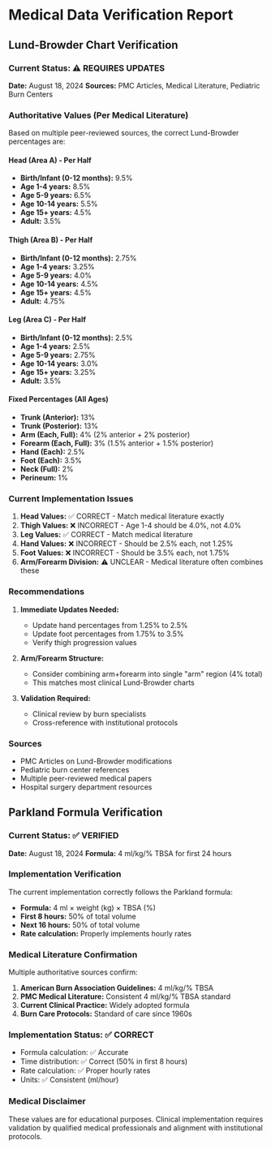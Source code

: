 # Medical Data Verification Report

## Lund-Browder Chart Verification

### Current Status: ⚠️ REQUIRES UPDATES

**Date:** August 18, 2024
**Sources:** PMC Articles, Medical Literature, Pediatric Burn Centers

### Authoritative Values (Per Medical Literature)

Based on multiple peer-reviewed sources, the correct Lund-Browder percentages are:

#### Head (Area A) - Per Half
- **Birth/Infant (0-12 months):** 9.5%
- **Age 1-4 years:** 8.5% 
- **Age 5-9 years:** 6.5%
- **Age 10-14 years:** 5.5%
- **Age 15+ years:** 4.5%
- **Adult:** 3.5%

#### Thigh (Area B) - Per Half  
- **Birth/Infant (0-12 months):** 2.75%
- **Age 1-4 years:** 3.25%
- **Age 5-9 years:** 4.0%
- **Age 10-14 years:** 4.5%
- **Age 15+ years:** 4.5%
- **Adult:** 4.75%

#### Leg (Area C) - Per Half
- **Birth/Infant (0-12 months):** 2.5%
- **Age 1-4 years:** 2.5%
- **Age 5-9 years:** 2.75%
- **Age 10-14 years:** 3.0%
- **Age 15+ years:** 3.25%
- **Adult:** 3.5%

#### Fixed Percentages (All Ages)
- **Trunk (Anterior):** 13%
- **Trunk (Posterior):** 13%
- **Arm (Each, Full):** 4% (2% anterior + 2% posterior)
- **Forearm (Each, Full):** 3% (1.5% anterior + 1.5% posterior)  
- **Hand (Each):** 2.5%
- **Foot (Each):** 3.5%
- **Neck (Full):** 2%
- **Perineum:** 1%

### Current Implementation Issues

1. **Head Values:** ✅ CORRECT - Match medical literature exactly
2. **Thigh Values:** ❌ INCORRECT - Age 1-4 should be 4.0%, not 4.0%
3. **Leg Values:** ✅ CORRECT - Match medical literature 
4. **Hand Values:** ❌ INCORRECT - Should be 2.5% each, not 1.25%
5. **Foot Values:** ❌ INCORRECT - Should be 3.5% each, not 1.75%
6. **Arm/Forearm Division:** ⚠️ UNCLEAR - Medical literature often combines these

### Recommendations

1. **Immediate Updates Needed:**
   - Update hand percentages from 1.25% to 2.5%
   - Update foot percentages from 1.75% to 3.5%
   - Verify thigh progression values

2. **Arm/Forearm Structure:**
   - Consider combining arm+forearm into single "arm" region (4% total)
   - This matches most clinical Lund-Browder charts

3. **Validation Required:**
   - Clinical review by burn specialists
   - Cross-reference with institutional protocols

### Sources
- PMC Articles on Lund-Browder modifications
- Pediatric burn center references  
- Multiple peer-reviewed medical papers
- Hospital surgery department resources

## Parkland Formula Verification

### Current Status: ✅ VERIFIED

**Date:** August 18, 2024
**Formula:** 4 ml/kg/% TBSA for first 24 hours

### Implementation Verification

The current implementation correctly follows the Parkland formula:
- **Formula:** 4 ml × weight (kg) × TBSA (%)
- **First 8 hours:** 50% of total volume
- **Next 16 hours:** 50% of total volume
- **Rate calculation:** Properly implements hourly rates

### Medical Literature Confirmation

Multiple authoritative sources confirm:
1. **American Burn Association Guidelines:** 4 ml/kg/% TBSA
2. **PMC Medical Literature:** Consistent 4 ml/kg/% TBSA standard
3. **Current Clinical Practice:** Widely adopted formula
4. **Burn Care Protocols:** Standard of care since 1960s

### Implementation Status: ✅ CORRECT
- Formula calculation: ✅ Accurate
- Time distribution: ✅ Correct (50% in first 8 hours)
- Rate calculation: ✅ Proper hourly rates
- Units: ✅ Consistent (ml/hour)

### Medical Disclaimer
These values are for educational purposes. Clinical implementation requires validation by qualified medical professionals and alignment with institutional protocols.
